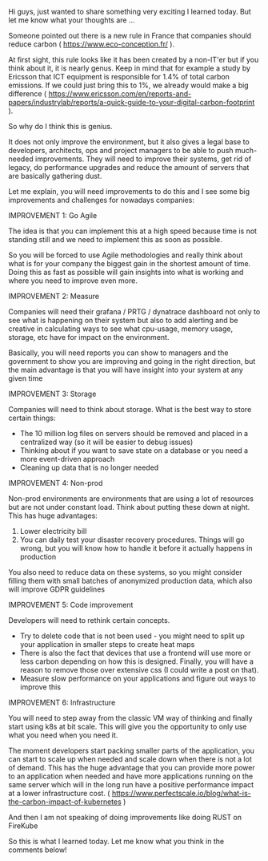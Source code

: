 Hi guys, just wanted to share something very exciting I learned today. But let me know what your thoughts are ...

Someone pointed out there is a new rule in France that companies should reduce carbon ( https://www.eco-conception.fr/ ).

At first sight, this rule looks like it has been created by a non-IT'er but if you think about it, it is nearly genus. Keep in mind that for example a study by Ericsson that ICT equipment is responsible for 1.4% of total carbon emissions. If we could just bring this to 1%, we already would make a big difference ( https://www.ericsson.com/en/reports-and-papers/industrylab/reports/a-quick-guide-to-your-digital-carbon-footprint ).

So why do I think this is genius. 

It does not only improve the environment, but it also gives a legal base to developers, architects, ops and project managers to be able to push much-needed improvements. They will need to improve their systems, get rid of legacy, do performance upgrades and reduce the amount of servers that are basically gathering dust.

Let me explain, you will need improvements to do this and I see some big improvements and challenges for nowadays companies:

IMPROVEMENT 1: Go Agile

The idea is that you can implement this at a high speed because time is not standing still and we need to implement this as soon as possible.

So you will be forced to use Agile methodologies and really think about what is for your company the biggest gain in the shortest amount of time. Doing this as fast as possible will gain insights into what is working and where you need to improve even more.

IMPROVEMENT 2: Measure

Companies will need their grafana / PRTG / dynatrace dashboard not only to see what is happening on their system but also to add alerting and be creative in calculating ways to see what cpu-usage, memory usage, storage, etc have for impact on the environment.


Basically, you will need reports you can show to managers and the government to show you are improving and going in the right direction, but the main advantage is that you will have insight into your system at any given time

IMPROVEMENT 3: Storage

Companies will need to think about storage. What is the best way to store certain things:

- The 10 million log files on servers should be removed and placed in a centralized way (so it will be easier to debug issues)
- Thinking about if you want to save state on a database or you need a more event-driven approach
- Cleaning up data that is no longer needed

IMPROVEMENT 4: Non-prod

Non-prod environments are environments that are using a lot of resources but are not under constant load. Think about putting these down at night. This has huge advantages:

1. Lower electricity bill
2. You can daily test your disaster recovery procedures. Things will go wrong, but you will know how to handle it before it actually happens in production

You also need to reduce data on these systems, so you might consider filling them with small batches of anonymized production data, which also will improve GDPR guidelines

IMPROVEMENT 5: Code improvement

Developers will need to rethink certain concepts. 
- Try to delete code that is not been used - you might need to split up your application in smaller steps to create heat maps
- There is also the fact that devices that use a frontend will use more or less carbon depending on how this is designed. Finally, you will have a reason to remove those over extensive css (I could write a post on that).
- Measure slow performance on your applications and figure out ways to improve this
 

IMPROVEMENT 6: Infrastructure

You will need to step away from the classic VM way of thinking and finally start using k8s at bit scale. This will give you the opportunity to only use what you need when you need it.

The moment developers start packing smaller parts of the application, you can start to scale up when needed and scale down when there is not a lot of demand. This has the huge advantage that you can provide more power to an application when needed and have more applications running on the same server which will in the long run have a positive performance impact at a lower infrastructure cost. ( https://www.perfectscale.io/blog/what-is-the-carbon-impact-of-kubernetes )

And then I am not speaking of doing improvements like doing RUST on FireKube

So this is what I learned today. Let me know what you think in the comments below!
